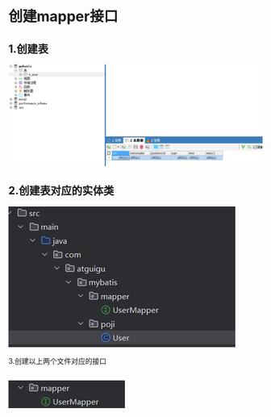 # 创建mapper接口

## 1.创建表

![image-20241009215049730](./../../TyporaImage/MyBatis/image-20241009215049730.png)

## 2.创建表对应的实体类

![image-20241009215211729](./../../TyporaImage/MyBatis/image-20241009215211729.png)



3.创建以上两个文件对应的接口

## ![image-20241009215231943](./../../TyporaImage/MyBatis/image-20241009215231943.png)